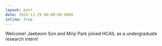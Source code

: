 ```yaml
---
layout: post
date: 2024-11-29 00:00:00-0000
inline: true
---
```


Welcome! Jaebeom Son and Minji Park joined HCAIL as a undergraduate research intern!
